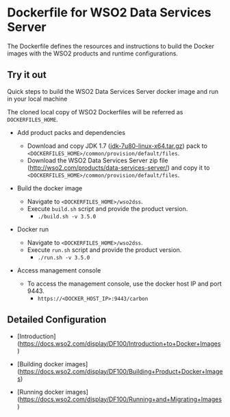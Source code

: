 # Dockerfile for WSO2 Data Services Server #
The Dockerfile defines the resources and instructions to build the Docker images with the WSO2 products and runtime configurations.

## Try it out
Quick steps to build the WSO2 Data Services Server docker image and run in your local machine

The cloned local copy of WSO2 Dockerfiles will be referred as `DOCKERFILES_HOME`.

* Add product packs and dependencies
    - Download and copy JDK 1.7 ([jdk-7u80-linux-x64.tar.gz](http://www.oracle.com/technetwork/java/javase/downloads/jdk7-downloads-1880260.html)) pack to `<DOCKERFILES_HOME>/common/provision/default/files`.
    - Download the WSO2 Data Services Server zip file (http://wso2.com/products/data-services-server/) and copy it to `<DOCKERFILES_HOME>/common/provision/default/files`.

* Build the docker image
    - Navigate to `<DOCKERFILES_HOME>/wso2dss`.
    - Execute `build.sh` script and provide the product version.
        + `./build.sh -v 3.5.0`

* Docker run
    - Navigate to `<DOCKERFILES_HOME>/wso2dss`.
    - Execute `run.sh` script and provide the product version.
        + `./run.sh -v 3.5.0`

* Access management console
    -  To access the management console, use the docker host IP and port 9443.
        + `https://<DOCKER_HOST_IP>:9443/carbon`

## Detailed Configuration

* [Introduction] (https://docs.wso2.com/display/DF100/Introduction+to+Docker+Images)

* [Building docker images] (https://docs.wso2.com/display/DF100/Building+Product+Docker+Images)

* [Running docker images] (https://docs.wso2.com/display/DF100/Running+and+Migrating+Images)
